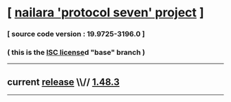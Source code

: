 
# [ [nailara 'protocol seven' project](http://src.nailara.net/) ]

### [ source code version : 19.9725-3196.0 ]

### ( this is the [ISC license](license)d "base" branch )
---
## current [release](https://github.com/anotherlink/nailara/releases) \\\\// [1.48.3](https://github.com/anotherlink/nailara/releases/tag/1.48.3)
---
